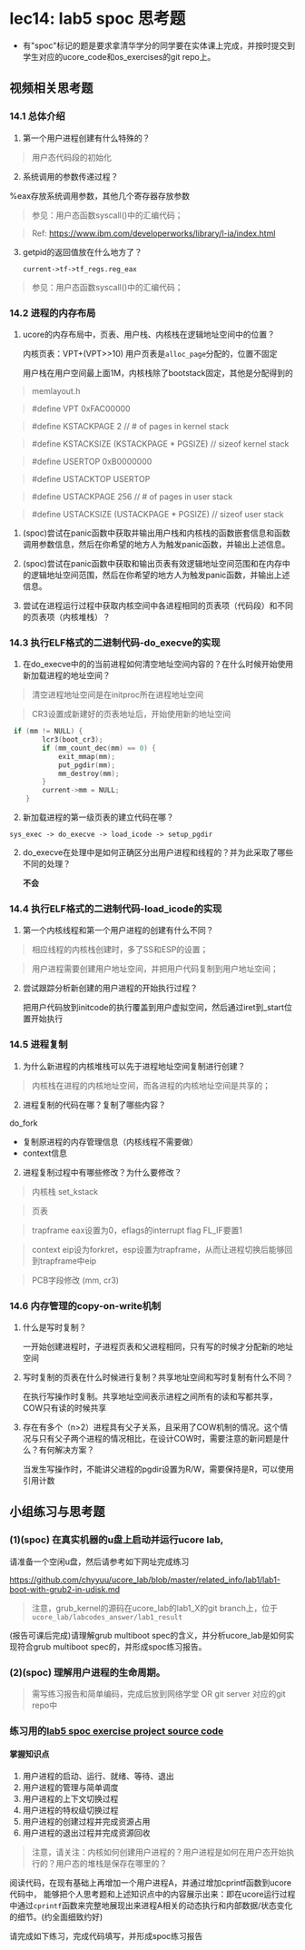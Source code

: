 # lec14: lab5 spoc 思考题

- 有"spoc"标记的题是要求拿清华学分的同学要在实体课上完成，并按时提交到学生对应的ucore_code和os_exercises的git repo上。


## 视频相关思考题

### 14.1 总体介绍

1. 第一个用户进程创建有什么特殊的？

 > 用户态代码段的初始化

2. 系统调用的参数传递过程？

%eax存放系统调用参数，其他几个寄存器存放参数

 > 参见：用户态函数syscall()中的汇编代码；

 > Ref: https://www.ibm.com/developerworks/library/l-ia/index.html

3. getpid的返回值放在什么地方了？

   `current->tf->tf_regs.reg_eax`

 > 参见：用户态函数syscall()中的汇编代码；

### 14.2 进程的内存布局

1. ucore的内存布局中，页表、用户栈、内核栈在逻辑地址空间中的位置？

   内核页表：VPT+(VPT>>10) 用户页表是`alloc_page`分配的，位置不固定

   用户栈在用户空间最上面1M，内核栈除了bootstack固定，其他是分配得到的

 > memlayout.h

 > #define VPT 0xFAC00000

 > #define KSTACKPAGE 2 // # of pages in kernel stack

 > #define KSTACKSIZE (KSTACKPAGE * PGSIZE) // sizeof kernel stack

 > #define USERTOP 0xB0000000

 > #define USTACKTOP USERTOP

 > #define USTACKPAGE 256 // # of pages in user stack

 > #define USTACKSIZE (USTACKPAGE * PGSIZE) // sizeof user stack

1. (spoc)尝试在panic函数中获取并输出用户栈和内核栈的函数嵌套信息和函数调用参数信息，然后在你希望的地方人为触发panic函数，并输出上述信息。

1. (spoc)尝试在panic函数中获取和输出页表有效逻辑地址空间范围和在内存中的逻辑地址空间范围，然后在你希望的地方人为触发panic函数，并输出上述信息。

1. 尝试在进程运行过程中获取内核空间中各进程相同的页表项（代码段）和不同的页表项（内核堆栈）？

### 14.3 执行ELF格式的二进制代码-do_execve的实现

1. 在do_execve中的的当前进程如何清空地址空间内容的？在什么时候开始使用新加载进程的地址空间？

 > 清空进程地址空间是在initproc所在进程地址空间

 > CR3设置成新建好的页表地址后，开始使用新的地址空间

```c
 if (mm != NULL) {
        lcr3(boot_cr3);
        if (mm_count_dec(mm) == 0) {
            exit_mmap(mm);
            put_pgdir(mm);
            mm_destroy(mm);
        }
        current->mm = NULL;
    }
```

2. 新加载进程的第一级页表的建立代码在哪？

`sys_exec -> do_execve -> load_icode -> setup_pgdir`

2. do_execve在处理中是如何正确区分出用户进程和线程的？并为此采取了哪些不同的处理？

   **不会**

### 14.4 执行ELF格式的二进制代码-load_icode的实现

1. 第一个内核线程和第一个用户进程的创建有什么不同？

 > 相应线程的内核栈创建时，多了SS和ESP的设置；

 > 用户进程需要创建用户地址空间，并把用户代码复制到用户地址空间；

2. 尝试跟踪分析新创建的用户进程的开始执行过程？

   把用户代码放到initcode的执行覆盖到用户虚拟空间，然后通过iret到_start位置开始执行

### 14.5 进程复制

1. 为什么新进程的内核堆栈可以先于进程地址空间复制进行创建？

 > 内核栈在进程的内核地址空间，而各进程的内核地址空间是共享的；

2. 进程复制的代码在哪？复制了哪些内容？

do_fork

- 复制原进程的内存管理信息（内核线程不需要做）
- context信息

2. 进程复制过程中有哪些修改？为什么要修改？

 > 内核栈 set_kstack

 > 页表

 > trapframe eax设置为0，eflags的interrupt flag FL_IF要置1

 > context eip设为forkret，esp设置为trapframe，从而让进程切换后能够回到trapframe中eip

 > PCB字段修改 (mm, cr3)

### 14.6 内存管理的copy-on-write机制

1. 什么是写时复制？

   一开始创建进程时，子进程页表和父进程相同，只有写的时候才分配新的地址空间

2. 写时复制的页表在什么时候进行复制？共享地址空间和写时复制有什么不同？

   在执行写操作时复制。共享地址空间表示进程之间所有的读和写都共享，COW只有读的时候共享

3. 存在有多个（n>2）进程具有父子关系，且采用了COW机制的情况。这个情况与只有父子两个进程的情况相比，在设计COW时，需要注意的新问题是什么？有何解决方案？

   当发生写操作时，不能讲父进程的pgdir设置为R/W，需要保持是R，可以使用引用计数


## 小组练习与思考题

### (1)(spoc) 在真实机器的u盘上启动并运行ucore lab,

请准备一个空闲u盘，然后请参考如下网址完成练习

https://github.com/chyyuu/ucore_lab/blob/master/related_info/lab1/lab1-boot-with-grub2-in-udisk.md

> 注意，grub_kernel的源码在ucore_lab的lab1_X的git branch上，位于 `ucore_lab/labcodes_answer/lab1_result`

(报告可课后完成)请理解grub multiboot spec的含义，并分析ucore_lab是如何实现符合grub multiboot spec的，并形成spoc练习报告。

### (2)(spoc) 理解用户进程的生命周期。

> 需写练习报告和简单编码，完成后放到网络学堂 OR git server 对应的git repo中

### 练习用的[lab5 spoc exercise project source code](https://github.com/chyyuu/ucore_lab/tree/master/related_info/lab5/lab5-spoc-discuss)


#### 掌握知识点
1. 用户进程的启动、运行、就绪、等待、退出
2. 用户进程的管理与简单调度
3. 用户进程的上下文切换过程
4. 用户进程的特权级切换过程
5. 用户进程的创建过程并完成资源占用
6. 用户进程的退出过程并完成资源回收

> 注意，请关注：内核如何创建用户进程的？用户进程是如何在用户态开始执行的？用户态的堆栈是保存在哪里的？

阅读代码，在现有基础上再增加一个用户进程A，并通过增加cprintf函数到ucore代码中，
能够把个人思考题和上述知识点中的内容展示出来：即在ucore运行过程中通过`cprintf`函数来完整地展现出来进程A相关的动态执行和内部数据/状态变化的细节。(约全面细致约好)

请完成如下练习，完成代码填写，并形成spoc练习报告
